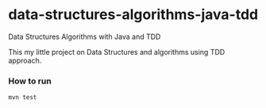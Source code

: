 # data-structures-algorithms-java-tdd
Data Structures Algorithms with Java and TDD

This my little project on Data Structures and algorithms using TDD approach.

### How to run

```
mvn test
```
